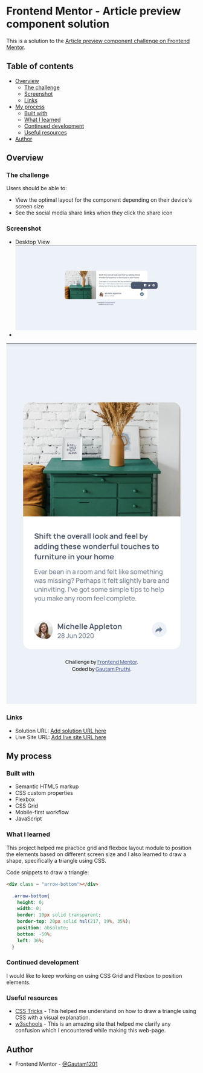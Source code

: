 # Frontend Mentor - Article preview component solution

This is a solution to the [Article preview component challenge on Frontend Mentor](https://www.frontendmentor.io/challenges/article-preview-component-dYBN_pYFT).

## Table of contents

- [Overview](#overview)
  - [The challenge](#the-challenge)
  - [Screenshot](#screenshot)
  - [Links](#links)
- [My process](#my-process)
  - [Built with](#built-with)
  - [What I learned](#what-i-learned)
  - [Continued development](#continued-development)
  - [Useful resources](#useful-resources)
- [Author](#author)

## Overview

### The challenge

Users should be able to:

- View the optimal layout for the component depending on their device's screen size
- See the social media share links when they click the share icon

### Screenshot

 - Desktop View 
 ![Screenshot - Desktop Active State](./images/Screenshot.jpg)
 - 
 ![Screenshot - Mobile View](./images/Screenshot-mobile.jpg)

### Links

- Solution URL: [Add solution URL here](https://your-solution-url.com)
- Live Site URL: [Add live site URL here](https://your-live-site-url.com)

## My process

### Built with

- Semantic HTML5 markup
- CSS custom properties
- Flexbox
- CSS Grid
- Mobile-first workflow
- JavaScript

### What I learned

<!-- Use this section to recap over some of your major learnings while working through this project. Writing these out and providing code samples of areas you want to highlight is a great way to reinforce your own knowledge. -->

This project helped me practice grid and flexbox layout module to position the elements based on different screen size and I also learned to draw a shape, specifically a triangle using CSS.

Code snippets to draw a triangle:

```html
<div class = "arrow-bottom"></div>
```

```css
  .arrow-bottom{
    height: 0;
    width: 0;
    border: 10px solid transparent;
    border-top: 20px solid hsl(217, 19%, 35%);
    position: absolute;
    bottom: -50%;
    left: 36%;
  }
```

### Continued development

<!-- Use this section to outline areas that you want to continue focusing on in future projects. These could be concepts you're still not completely comfortable with or techniques you found useful that you want to refine and perfect. -->

I would like to keep working on using CSS Grid and Flexbox to position elements.

### Useful resources

- [CSS Tricks](https://css-tricks.com/snippets/css/css-triangle/) - This helped me understand on how to draw a triangle using CSS with a visual explanation.
- [w3schools](https://www.w3schools.com/) - This is an amazing site that helped me clarify any confusion which I encountered while making this web-page.

## Author

- Frontend Mentor - [@Gautam1201](https://www.frontendmentor.io/profile/Gautam1201)
